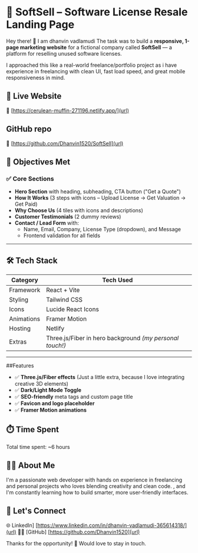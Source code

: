 # 🧾 SoftSell – Software License Resale Landing Page

Hey there! 👋  I am dhanvin vadlamudi
The task was to build a **responsive, 1-page marketing website** for a fictional company called **SoftSell** — a platform for reselling unused software licenses.  

I approached this like a real-world freelance/portfolio project as i have experience in freelancing  with clean UI, fast load speed, and great mobile responsiveness in mind.


## 🚀 Live Website
🔗 [https://cerulean-muffin-271196.netlify.app/](url)
## GitHub repo
🔗 [https://github.com/Dhanvin1520/SoftSell](url)


## 🎯 Objectives Met

### ✅ Core Sections
- **Hero Section** with heading, subheading, CTA button ("Get a Quote")
- **How It Works** (3 steps with icons – Upload License → Get Valuation → Get Paid)
- **Why Choose Us** (4 tiles with icons and descriptions)
- **Customer Testimonials** (2 dummy reviews)
- **Contact / Lead Form** with:
  - Name, Email, Company, License Type (dropdown), and Message
  - Frontend validation for all fields

---

## 🛠️ Tech Stack

| Category           | Tech Used              |
|-------------------|------------------------|
| Framework         | React + Vite           |
| Styling           | Tailwind CSS           |
| Icons             | Lucide React Icons     |
| Animations        | Framer Motion          |
| Hosting           | Netlify                |
| Extras            | Three.js/Fiber in hero background *(my personal touch!)* |

---

##Features
- ✅ **Three.js/Fiber effects** (Just a little extra, because I love integrating creative 3D elements)
- ✅ **Dark/Light Mode Toggle**
- ✅ **SEO-friendly** meta tags and custom page title
- ✅ **Favicon and logo placeholder**
- ✅ **Framer Motion animations**


## ⏱️ Time Spent

Total time spent: ~6 hours 


## 🙋🏻 About Me

I'm a passionate web developer with hands on experience in freelancing and personal projects  who loves blending creativity and clean code. , and I'm constantly learning how to build smarter, more user-friendly interfaces.

## 🔗 Let's Connect

🌐 LinkedIn] [https://www.linkedin.com/in/dhanvin-vadlamudi-365614318/](url)
👨‍💻 [GitHub]  [https://github.com/Dhanvin1520](url)

Thanks for the opportunity! 🚀 Would love to stay in touch.



